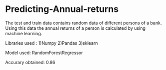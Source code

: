 # Predicting-Annual-returns
The test and train data contains random data of different persons of a bank. Using this data the annual returns of a person is calculated by using machine learning.

Libraries used :
1)Numpy
2)Pandas
3)sklearn

Model used:
RandomForestRegressor

Accurary obtained: 0.86
